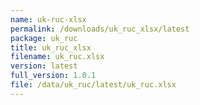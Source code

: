 ```yaml
---
name: uk-ruc-xlsx
permalink: /downloads/uk_ruc_xlsx/latest
package: uk_ruc
title: uk_ruc_xlsx
filename: uk_ruc.xlsx
version: latest
full_version: 1.0.1
file: /data/uk_ruc/latest/uk_ruc.xlsx
---
```

